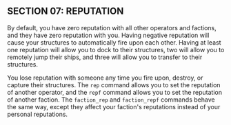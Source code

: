 ## SECTION 07: REPUTATION

By default, you have zero reputation with all other operators and factions, and they have zero reputation with you. Having negative reputation will cause your structures to automatically fire upon each other. Having at least one reputation will allow you to dock to their structures, two will allow you to remotely jump their ships, and three will allow you to transfer to their structures.

You lose reputation with someone any time you fire upon, destroy, or capture their structures. The `rep` command allows you to set the reputation of another operator, and the `repf` command allows you to set the reputation of another faction. The `faction_rep` and `faction_repf` commands behave the same way, except they affect your faction's reputations instead of your personal reputations.

